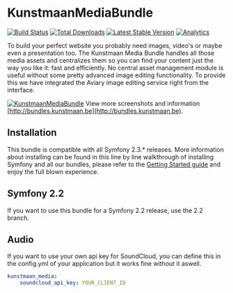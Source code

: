 # KunstmaanMediaBundle

[![Build Status](https://travis-ci.org/Kunstmaan/KunstmaanMediaBundle.png?branch=master)](http://travis-ci.org/Kunstmaan/KunstmaanMediaBundle)
[![Total Downloads](https://poser.pugx.org/kunstmaan/media-bundle/downloads.png)](https://packagist.org/packages/kunstmaan/media-bundle)
[![Latest Stable Version](https://poser.pugx.org/kunstmaan/media-bundle/v/stable.png)](https://packagist.org/packages/kunstmaan/media-bundle)
[![Analytics](https://ga-beacon.appspot.com/UA-3160735-7/Kunstmaan/KunstmaanMediaBundle)](https://github.com/igrigorik/ga-beacon)

To build your perfect website you probably need images, video's or maybe even a presentation too. The Kunstmaan Media Bundle handles all those media assets and centralizes them so you can find your content just the way you like it: fast and efficiently. No central asset management module is useful without some pretty advanced image editing functionality. To provide this we have integrated the Aviary image editing service right from the interface.

[![KunstmaanMediaBundle](http://bundles.kunstmaan.be/uploads/media/521f4ef048d1c.png?54fbfd9)](http://bundles.kunstmaan.be)
View more screenshots and information [http://bundles.kunstmaan.be](http://bundles.kunstmaan.be).

## Installation

This bundle is compatible with all Symfony 2.3.* releases. More information about installing can be found in this line by line walkthrough of installing Symfony and all our bundles, please refer to the [Getting Started guide](http://bundles.kunstmaan.be/doc/01_GettingStarted.html) and enjoy the full blown experience.

## Symfony 2.2

If you want to use this bundle for a Symfony 2.2 release, use the 2.2 branch.

## Audio

If you want to use your own api key for SoundCloud, you can define this in the config.yml of your application but it works fine without it aswell.

```yml
kunstmaan_media:
    soundcloud_api_key: YOUR_CLIENT_ID
```